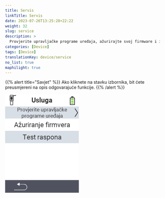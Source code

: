 ```yaml
---
title: Servis
linkTitle: Servis
date: 2023-07-26T13:25:28+22:22
weight: 32
slug: service
description: >
  Provjerite upravljačke programe uređaja, ažurirajte svoj firmware i izvršite test dometa
categories: [Device]
tags: [Device]
translationKey: device/service
no_list: true
maphilight: true
---
```

{{% alert title="Savjet" %}}
Ako kliknete na stavku izbornika, bit ćete preusmjereni na opis odgovarajuće funkcije.
{{% /alert %}}

<img src="menu.png" alt="VitalControl Servis" title="Servis" usemap="#workmap" class="maphilight" />

<map name="workmap">
  <area shape="rect" coords="2,42,238,82" alt="Provjera upravljačkih programa uređaja" title="Upute za provjeru upravljačkih programa uređaja možete pronaći ovdje&#10;Klik mišem: otvori dokumentaciju" href="/hr/docs/diagnosis/hardware/">
  <area shape="rect" coords="2,82,238,122" alt="Ažuriranje firmwarea" title="Upute za ažuriranje firmwarea možete pronaći ovdje&#10;Klik mišem: otvori dokumentaciju" href="/hr/docs/firmware/update/">
  <area shape="rect" coords="2,122,238,162" alt="Test dometa" title="Upute za provođenje testa dometa možete pronaći ovdje&#10;Klik mišem: otvori dokumentaciju" href="/hr/docs/diagnosis/rfid-scan/">

  <area shape="rect" coords="2,282,120,319" alt="Natrag" title="Povratak na razinu&#10;Klik mišem: otvori dokumentaciju" href="/hr/docs/device/">
</map>
